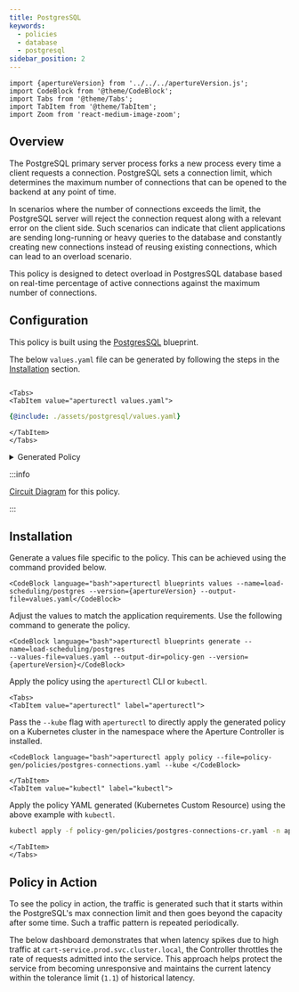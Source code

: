```yaml
---
title: PostgresSQL
keywords:
  - policies
  - database
  - postgresql
sidebar_position: 2
---
```


```mdx-code-block
import {apertureVersion} from '../../../apertureVersion.js';
import CodeBlock from '@theme/CodeBlock';
import Tabs from '@theme/Tabs';
import TabItem from '@theme/TabItem';
import Zoom from 'react-medium-image-zoom';
```

## Overview

The PostgreSQL primary server process forks a new process every time a client
requests a connection. PostgreSQL sets a connection limit, which determines the
maximum number of connections that can be opened to the backend at any point of
time.

In scenarios where the number of connections exceeds the limit, the PostgreSQL
server will reject the connection request along with a relevant error on the
client side. Such scenarios can indicate that client applications are sending
long-running or heavy queries to the database and constantly creating new
connections instead of reusing existing connections, which can lead to an
overload scenario.

This policy is designed to detect overload in PostgresSQL database based on
real-time percentage of active connections against the maximum number of
connections.

## Configuration

This policy is built using the
[PostgresSQL](/reference/blueprints/load-scheduling/postgresql.md) blueprint.

The below `values.yaml` file can be generated by following the steps in the
[Installation](#installation) section.

```mdx-code-block

<Tabs>
<TabItem value="aperturectl values.yaml">
```

```yaml
{@include: ./assets/postgresql/values.yaml}
```

```mdx-code-block
</TabItem>
</Tabs>
```

<details><summary>Generated Policy</summary>
<p>

```yaml
{@include: ./assets/postgresql/policy.yaml}
```

</p>
</details>

:::info

[Circuit Diagram](./assets/postgresql/graph.mmd.svg) for this policy.

:::

## Installation

Generate a values file specific to the policy. This can be achieved using the
command provided below.

```mdx-code-block
<CodeBlock language="bash">aperturectl blueprints values --name=load-scheduling/postgres --version={apertureVersion} --output-file=values.yaml</CodeBlock>
```

Adjust the values to match the application requirements. Use the following
command to generate the policy.

```mdx-code-block
<CodeBlock language="bash">aperturectl blueprints generate --name=load-scheduling/postgres
--values-file=values.yaml --output-dir=policy-gen --version={apertureVersion}</CodeBlock>
```

Apply the policy using the `aperturectl` CLI or `kubectl`.

```mdx-code-block
<Tabs>
<TabItem value="aperturectl" label="aperturectl">
```

Pass the `--kube` flag with `aperturectl` to directly apply the generated policy
on a Kubernetes cluster in the namespace where the Aperture Controller is
installed.

```mdx-code-block
<CodeBlock language="bash">aperturectl apply policy --file=policy-gen/policies/postgres-connections.yaml --kube </CodeBlock>
```

```mdx-code-block
</TabItem>
<TabItem value="kubectl" label="kubectl">
```

Apply the policy YAML generated (Kubernetes Custom Resource) using the above
example with `kubectl`.

```bash
kubectl apply -f policy-gen/policies/postgres-connections-cr.yaml -n aperture-controller
```

```mdx-code-block
</TabItem>
</Tabs>
```

## Policy in Action

To see the policy in action, the traffic is generated such that it starts within
the PostgreSQL's max connection limit and then goes beyond the capacity after
some time. Such a traffic pattern is repeated periodically.

The below dashboard demonstrates that when latency spikes due to high traffic at
`cart-service.prod.svc.cluster.local`, the Controller throttles the rate of
requests admitted into the service. This approach helps protect the service from
becoming unresponsive and maintains the current latency within the tolerance
limit (`1.1`) of historical latency.

<!-- ![Basic Service Protection](./assets/average-latency-feedback/dashboard.png) -->
